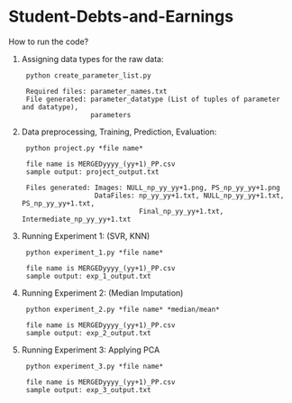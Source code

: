 # Student-Debts-and-Earnings


How to run the code?

1. Assigning data types for the raw data:

		python create_parameter_list.py

		Required files: parameter_names.txt
		File generated: parameter_datatype (List of tuples of parameter and datatype), 
						parameters 

2. Data preprocessing, Training, Prediction, Evaluation:

		python project.py *file name*

		file name is MERGEDyyyy_(yy+1)_PP.csv
		sample output: project_output.txt

		Files generated: Images: NULL_np_yy_yy+1.png, PS_np_yy_yy+1.png
						 DataFiles: np_yy_yy+1.txt, NULL_np_yy_yy+1.txt, PS_np_yy_yy+1.txt,
						 			Final_np_yy_yy+1.txt, Intermediate_np_yy_yy+1.txt

3. Running Experiment 1: (SVR, KNN)

		python experiment_1.py *file name*

		file name is MERGEDyyyy_(yy+1)_PP.csv
		sample output: exp_1_output.txt
		

4. Running Experiment 2: (Median Imputation)

		python experiment_2.py *file name* *median/mean*

		file name is MERGEDyyyy_(yy+1)_PP.csv
		sample output: exp_2_output.txt

5. Running Experiment 3: Applying PCA

		python experiment_3.py *file name*

		file name is MERGEDyyyy_(yy+1)_PP.csv
		sample output: exp_3_output.txt
